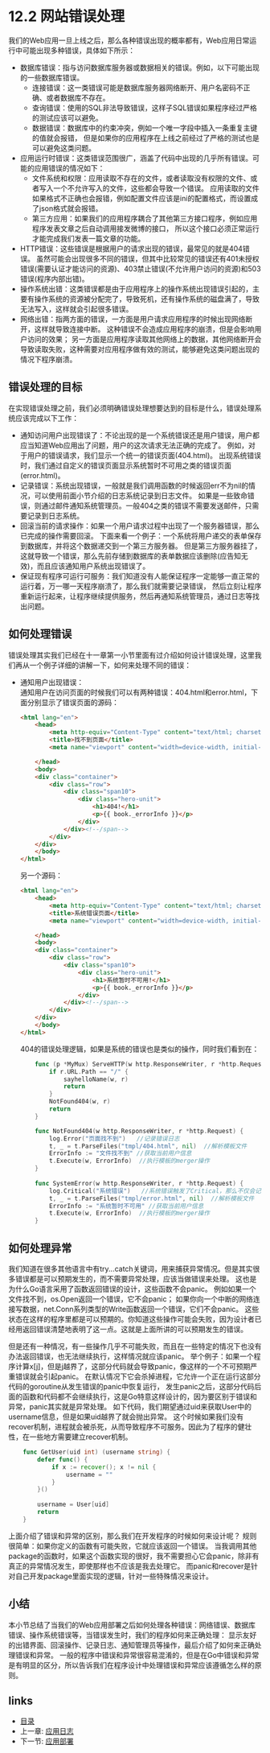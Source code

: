 # 12.2 网站错误处理
我们的Web应用一旦上线之后，那么各种错误出现的概率都有，Web应用日常运行中可能出现多种错误，具体如下所示：

- 数据库错误：指与访问数据库服务器或数据相关的错误。例如，以下可能出现的一些数据库错误。   
	- 连接错误：这一类错误可能是数据库服务器网络断开、用户名密码不正确、或者数据库不存在。
	- 查询错误：使用的SQL非法导致错误，这样子SQL错误如果程序经过严格的测试应该可以避免。
	- 数据错误：数据库中的约束冲突，例如一个唯一字段中插入一条重复主键的值就会报错，
	  但是如果你的应用程序在上线之前经过了严格的测试也是可以避免这类问题。   
- 应用运行时错误：这类错误范围很广，涵盖了代码中出现的几乎所有错误。可能的应用错误的情况如下：   
	- 文件系统和权限：应用读取不存在的文件，或者读取没有权限的文件、或者写入一个不允许写入的文件，这些都会导致一个错误。
	  应用读取的文件如果格式不正确也会报错，例如配置文件应该是ini的配置格式，而设置成了json格式就会报错。
	- 第三方应用：如果我们的应用程序耦合了其他第三方接口程序，例如应用程序发表文章之后自动调用接发微博的接口，
	  所以这个接口必须正常运行才能完成我们发表一篇文章的功能。   
- HTTP错误：这些错误是根据用户的请求出现的错误，最常见的就是404错误。
  虽然可能会出现很多不同的错误，但其中比较常见的错误还有401未授权错误(需要认证才能访问的资源)、403禁止错误(不允许用户访问的资源)和503错误(程序内部出错)。
- 操作系统出错：这类错误都是由于应用程序上的操作系统出现错误引起的，主要有操作系统的资源被分配完了，导致死机，还有操作系统的磁盘满了，导致无法写入，这样就会引起很多错误。
- 网络出错：指两方面的错误，一方面是用户请求应用程序的时候出现网络断开，这样就导致连接中断。
  这种错误不会造成应用程序的崩溃，但是会影响用户访问的效果；
	另一方面是应用程序读取其他网络上的数据，其他网络断开会导致读取失败，这种需要对应用程序做有效的测试，能够避免这类问题出现的情况下程序崩溃。

## 错误处理的目标
在实现错误处理之前，我们必须明确错误处理想要达到的目标是什么，错误处理系统应该完成以下工作：

- 通知访问用户出现错误了：不论出现的是一个系统错误还是用户错误，用户都应当知道Web应用出了问题，用户的这次请求无法正确的完成了。
  例如，对于用户的错误请求，我们显示一个统一的错误页面(404.html)。
	出现系统错误时，我们通过自定义的错误页面显示系统暂时不可用之类的错误页面(error.html)。   
- 记录错误：系统出现错误，一般就是我们调用函数的时候返回err不为nil的情况，可以使用前面小节介绍的日志系统记录到日志文件。
  如果是一些致命错误，则通过邮件通知系统管理员。一般404之类的错误不需要发送邮件，只需要记录到日志系统。
- 回滚当前的请求操作：如果一个用户请求过程中出现了一个服务器错误，那么已完成的操作需要回滚。
  下面来看一个例子：一个系统将用户递交的表单保存到数据库，并将这个数据递交到一个第三方服务器。
	但是第三方服务器挂了，这就导致一个错误，那么先前存储到数据库的表单数据应该删除(应告知无效)，而且应该通知用户系统出现错误了。
- 保证现有程序可运行可服务：我们知道没有人能保证程序一定能够一直正常的运行着，万一哪一天程序崩溃了，那么我们就需要记录错误，
  然后立刻让程序重新运行起来，让程序继续提供服务，然后再通知系统管理员，通过日志等找出问题。

## 如何处理错误
错误处理其实我们已经在十一章第一小节里面有过介绍如何设计错误处理，这里我们再从一个例子详细的讲解一下，如何来处理不同的错误：

- 通知用户出现错误：   
	通知用户在访问页面的时候我们可以有两种错误：404.html和error.html，下面分别显示了错误页面的源码：
	```html
	<html lang="en">
		<head>
		    <meta http-equiv="Content-Type" content="text/html; charset=utf-8">
		    <title>找不到页面</title>
		    <meta name="viewport" content="width=device-width, initial-scale=1.0">

		</head>
		<body>
		<div class="container">
		    <div class="row">
		        <div class="span10">
		            <div class="hero-unit">
		                <h1>404!</h1>
		                <p>{{ book._errorInfo }}</p>
		            </div>
		        </div><!--/span-->
		    </div>
		</div>
		</body>
	</html>
	```
	另一个源码：
	```html
	<html lang="en">
		<head>
		    <meta http-equiv="Content-Type" content="text/html; charset=utf-8">
		    <title>系统错误页面</title>
		    <meta name="viewport" content="width=device-width, initial-scale=1.0">

		</head>
		<body>
		<div class="container">
		    <div class="row">
		        <div class="span10">
		            <div class="hero-unit">
		                <h1>系统暂时不可用!</h1>
		                <p>{{ book._errorInfo }}</p>
		            </div>
		        </div><!--/span-->
		    </div>
		</div>
		</body>
	</html>
	```
	404的错误处理逻辑，如果是系统的错误也是类似的操作，同时我们看到在：
	```go
		func (p *MyMux) ServeHTTP(w http.ResponseWriter, r *http.Request) {
		    if r.URL.Path == "/" {
		        sayhelloName(w, r)
		        return
		    }
		    NotFound404(w, r)
		    return
		}

		func NotFound404(w http.ResponseWriter, r *http.Request) {
			log.Error("页面找不到")   //记录错误日志
			t, _ = t.ParseFiles("tmpl/404.html", nil)  //解析模板文件
	    	ErrorInfo := "文件找不到" //获取当前用户信息
	    	t.Execute(w, ErrorInfo)  //执行模板的merger操作
		}
		
		func SystemError(w http.ResponseWriter, r *http.Request) {
			log.Critical("系统错误")   //系统错误触发了Critical，那么不仅会记录日志还会发送邮件
			t, _ = t.ParseFiles("tmpl/error.html", nil)  //解析模板文件
	    	ErrorInfo := "系统暂时不可用" //获取当前用户信息
	    	t.Execute(w, ErrorInfo)  //执行模板的merger操作
		}
	```

## 如何处理异常
我们知道在很多其他语言中有try...catch关键词，用来捕获异常情况。但是其实很多错误都是可以预期发生的，而不需要异常处理，应该当做错误来处理。
这也是为什么Go语言采用了函数返回错误的设计，这些函数不会panic。
例如如果一个文件找不到，os.Open返回一个错误，它不会panic；
如果你向一个中断的网络连接写数据，net.Conn系列类型的Write函数返回一个错误，它们不会panic。
这些状态在这样的程序里都是可以预期的。你知道这些操作可能会失败，因为设计者已经用返回错误清楚地表明了这一点。这就是上面所讲的可以预期发生的错误。

但是还有一种情况，有一些操作几乎不可能失败，而且在一些特定的情况下也没有办法返回错误，也无法继续执行，这样情况就应该panic。
举个例子：如果一个程序计算x[j]，但是j越界了，这部分代码就会导致panic，像这样的一个不可预期严重错误就会引起panic。
在默认情况下它会杀掉进程，它允许一个正在运行这部分代码的goroutine从发生错误的panic中恢复运行，
发生panic之后，这部分代码后面的函数和代码都不会继续执行，这是Go特意这样设计的，因为要区别于错误和异常，panic其实就是异常处理。
如下代码，我们期望通过uid来获取User中的username信息，但是如果uid越界了就会抛出异常。
这个时候如果我们没有recover机制，进程就会被杀死，从而导致程序不可服务。因此为了程序的健壮性，在一些地方需要建立recover机制。
```go
	func GetUser(uid int) (username string) {
		defer func() {
			if x := recover(); x != nil {
				username = ""
			}
		}()
	
		username = User[uid]
		return
	}
```

上面介绍了错误和异常的区别，那么我们在开发程序的时候如何来设计呢？
规则很简单：如果你定义的函数有可能失败，它就应该返回一个错误。
当我调用其他package的函数时，如果这个函数实现的很好，我不需要担心它会panic，除非有真正的异常情况发生，即使那样也不应该是我去处理它。
而panic和recover是针对自己开发package里面实现的逻辑，针对一些特殊情况来设计。

## 小结
本小节总结了当我们的Web应用部署之后如何处理各种错误：网络错误、数据库错误、操作系统错误等，当错误发生时，我们的程序如何来正确处理：
显示友好的出错界面、回滚操作、记录日志、通知管理员等操作，最后介绍了如何来正确处理错误和异常。
一般的程序中错误和异常很容易混淆的，但是在Go中错误和异常是有明显的区分，所以告诉我们在程序设计中处理错误和异常应该遵循怎么样的原则。


## links
   * [目录](<preface.md>)
   * 上一章: [应用日志](<12.1.md>)
   * 下一节: [应用部署](<12.3.md>)
